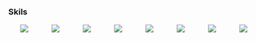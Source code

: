 ### Skils
<div style="display:flex;align-items:center; justify-content:space-around; align-items:stretch">
  <img src="https://img.shields.io/badge/Jenkins-green?style=social&logo=Jenkins&logoColor=CC6699"/>
  <img src="https://img.shields.io/badge/Spring-green?style=social&logo=spring&logoColor=CC6699"/>
  <img src="https://img.shields.io/badge/Spring Boot-green?style=social&logo=Spring Boot&logoColor=CC6699"/>
  <img src="https://img.shields.io/badge/Spring Security-green?style=social&logo=spring security&logoColor=CC6699"/>
  <img src="https://img.shields.io/badge/Harbor-green?style=social&logo=harbor&logoColor=CC6699"/>
  <img src="https://img.shields.io/badge/GitLab-green?style=social&logo=gitlab&logoColor=CC6699"/>
  <img src="https://img.shields.io/badge/GitHub-green?style=social&logo=github&logoColor=CC6699"/>
  <img src="https://img.shields.io/badge/Docker-green?style=social&logo=docker&logoColor=CC6699"/>
</div>
<!--
**seunggulee1007/seunggulee1007** is a ✨ _special_ ✨ repository because its `README.md` (this file) appears on your GitHub profile.

Here are some ideas to get you started:

- 🔭 I’m currently working on ...
- 🌱 I’m currently learning ...
- 👯 I’m looking to collaborate on ...
- 🤔 I’m looking for help with ...
- 💬 Ask me about ...
- 📫 How to reach me: ...
- 😄 Pronouns: ...
- ⚡ Fun fact: ...
-->
